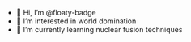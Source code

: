 - 👋 Hi, I’m @floaty-badge
- 👀 I’m interested in world domination
- 🌱 I’m currently learning nuclear fusion techniques
